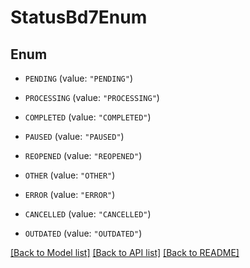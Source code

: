 # StatusBd7Enum

## Enum


* `PENDING` (value: `"PENDING"`)

* `PROCESSING` (value: `"PROCESSING"`)

* `COMPLETED` (value: `"COMPLETED"`)

* `PAUSED` (value: `"PAUSED"`)

* `REOPENED` (value: `"REOPENED"`)

* `OTHER` (value: `"OTHER"`)

* `ERROR` (value: `"ERROR"`)

* `CANCELLED` (value: `"CANCELLED"`)

* `OUTDATED` (value: `"OUTDATED"`)


[[Back to Model list]](../README.md#documentation-for-models) [[Back to API list]](../README.md#documentation-for-api-endpoints) [[Back to README]](../README.md)


